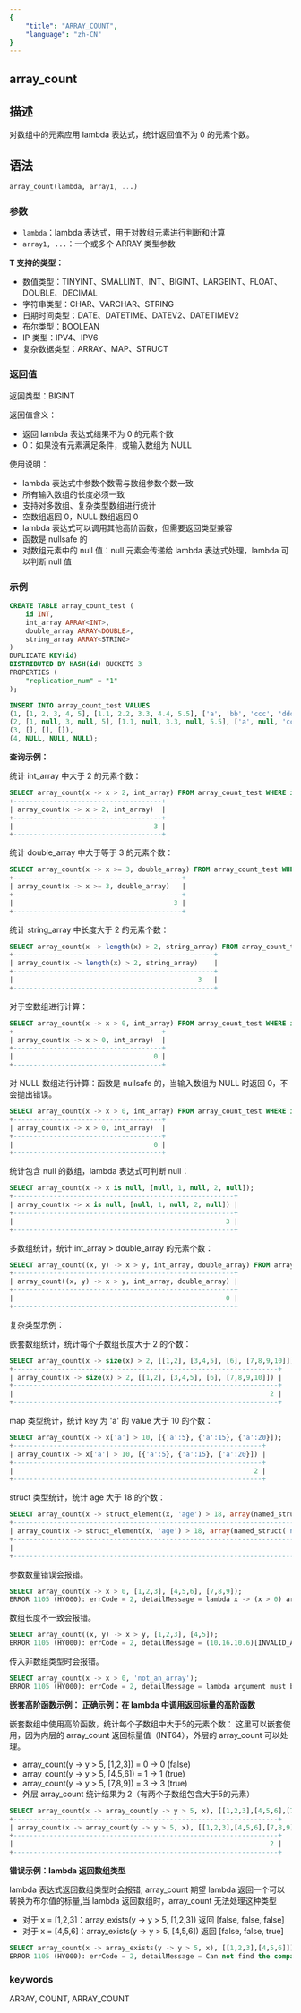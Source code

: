 ```yaml
---
{
    "title": "ARRAY_COUNT",
    "language": "zh-CN"
}
---
```


## array_count

<version since="2.0.0">

</version>

## 描述

对数组中的元素应用 lambda 表达式，统计返回值不为 0 的元素个数。

## 语法

```sql
array_count(lambda, array1, ...)
```

### 参数

- `lambda`：lambda 表达式，用于对数组元素进行判断和计算
- `array1, ...`：一个或多个 ARRAY<T> 类型参数

**T 支持的类型：**
- 数值类型：TINYINT、SMALLINT、INT、BIGINT、LARGEINT、FLOAT、DOUBLE、DECIMAL
- 字符串类型：CHAR、VARCHAR、STRING
- 日期时间类型：DATE、DATETIME、DATEV2、DATETIMEV2
- 布尔类型：BOOLEAN
- IP 类型：IPV4、IPV6
- 复杂数据类型：ARRAY、MAP、STRUCT


### 返回值

返回类型：BIGINT

返回值含义：
- 返回 lambda 表达式结果不为 0 的元素个数
- 0：如果没有元素满足条件，或输入数组为 NULL

使用说明：
- lambda 表达式中参数个数需与数组参数个数一致
- 所有输入数组的长度必须一致
- 支持对多数组、复杂类型数组进行统计
- 空数组返回 0，NULL 数组返回 0
- lambda 表达式可以调用其他高阶函数，但需要返回类型兼容
- 函数是 nullsafe 的
- 对数组元素中的 null 值：null 元素会传递给 lambda 表达式处理，lambda 可以判断 null 值


### 示例

```sql
CREATE TABLE array_count_test (
    id INT,
    int_array ARRAY<INT>,
    double_array ARRAY<DOUBLE>,
    string_array ARRAY<STRING>
)
DUPLICATE KEY(id)
DISTRIBUTED BY HASH(id) BUCKETS 3
PROPERTIES (
    "replication_num" = "1"
);

INSERT INTO array_count_test VALUES
(1, [1, 2, 3, 4, 5], [1.1, 2.2, 3.3, 4.4, 5.5], ['a', 'bb', 'ccc', 'dddd', 'eeeee']),
(2, [1, null, 3, null, 5], [1.1, null, 3.3, null, 5.5], ['a', null, 'ccc', null, 'eeeee']),
(3, [], [], []),
(4, NULL, NULL, NULL);
```

**查询示例：**

统计 int_array 中大于 2 的元素个数：
```sql
SELECT array_count(x -> x > 2, int_array) FROM array_count_test WHERE id = 1;
+-------------------------------------+
| array_count(x -> x > 2, int_array)  |
+-------------------------------------+
|                                   3 |
+-------------------------------------+
```

统计 double_array 中大于等于 3 的元素个数：
```sql
SELECT array_count(x -> x >= 3, double_array) FROM array_count_test WHERE id = 1;
+------------------------------------------+
| array_count(x -> x >= 3, double_array)   |
+------------------------------------------+
|                                        3 |
+------------------------------------------+
```

统计 string_array 中长度大于 2 的元素个数：
```sql
SELECT array_count(x -> length(x) > 2, string_array) FROM array_count_test WHERE id = 1;
+--------------------------------------------------+
| array_count(x -> length(x) > 2, string_array)    |
+--------------------------------------------------+
|                                              3   |
+--------------------------------------------------+
```

对于空数组进行计算：
```sql
SELECT array_count(x -> x > 0, int_array) FROM array_count_test WHERE id = 3;
+-------------------------------------+
| array_count(x -> x > 0, int_array)  |
+-------------------------------------+
|                                   0 |
+-------------------------------------+
```

对 NULL 数组进行计算：函数是 nullsafe 的，当输入数组为 NULL 时返回 0，不会抛出错误。
```sql
SELECT array_count(x -> x > 0, int_array) FROM array_count_test WHERE id = 4;
+-------------------------------------+
| array_count(x -> x > 0, int_array)  |
+-------------------------------------+
|                                   0 |
+-------------------------------------+
```

统计包含 null 的数组，lambda 表达式可判断 null：
```sql
SELECT array_count(x -> x is null, [null, 1, null, 2, null]);
+-------------------------------------------------------+
| array_count(x -> x is null, [null, 1, null, 2, null]) |
+-------------------------------------------------------+
|                                                     3 |
+-------------------------------------------------------+
```

多数组统计，统计 int_array > double_array 的元素个数：
```sql
SELECT array_count((x, y) -> x > y, int_array, double_array) FROM array_count_test WHERE id = 1;
+-------------------------------------------------------+
| array_count((x, y) -> x > y, int_array, double_array) |
+-------------------------------------------------------+
|                                                     0 |
+-------------------------------------------------------+
```

复杂类型示例：

嵌套数组统计，统计每个子数组长度大于 2 的个数：
```sql
SELECT array_count(x -> size(x) > 2, [[1,2], [3,4,5], [6], [7,8,9,10]]);
+------------------------------------------------------------------+
| array_count(x -> size(x) > 2, [[1,2], [3,4,5], [6], [7,8,9,10]]) |
+------------------------------------------------------------------+
|                                                                2 |
+------------------------------------------------------------------+
```

map 类型统计，统计 key 为 'a' 的 value 大于 10 的个数：
```sql
SELECT array_count(x -> x['a'] > 10, [{'a':5}, {'a':15}, {'a':20}]);
+--------------------------------------------------------------+
| array_count(x -> x['a'] > 10, [{'a':5}, {'a':15}, {'a':20}]) |
+--------------------------------------------------------------+
|                                                            2 |
+--------------------------------------------------------------+
```

struct 类型统计，统计 age 大于 18 的个数：
```sql
SELECT array_count(x -> struct_element(x, 'age') > 18, array(named_struct('name','Alice','age',20),named_struct('name','Bob','age',16),named_struct('name','Eve','age',30)));
+-----------------------------------------------------------------------------------------------------------------------------------------------------------------------+
| array_count(x -> struct_element(x, 'age') > 18, array(named_struct('name','Alice','age',20),named_struct('name','Bob','age',16),named_struct('name','Eve','age',30))) |
+-----------------------------------------------------------------------------------------------------------------------------------------------------------------------+
|                                                                                                                                                                     2 |
+-----------------------------------------------------------------------------------------------------------------------------------------------------------------------+
```

参数数量错误会报错。
```sql
SELECT array_count(x -> x > 0, [1,2,3], [4,5,6], [7,8,9]);
ERROR 1105 (HY000): errCode = 2, detailMessage = lambda x -> (x > 0) arguments' size is not equal parameters' size
```

数组长度不一致会报错。
```sql
SELECT array_count((x, y) -> x > y, [1,2,3], [4,5]);
ERROR 1105 (HY000): errCode = 2, detailMessage = (10.16.10.6)[INVALID_ARGUMENT]in array map function, the input column size are not equal completely, nested column data rows 1st size is 3, 2th size is 2.
```

传入非数组类型时会报错。
```sql
SELECT array_count(x -> x > 0, 'not_an_array');
ERROR 1105 (HY000): errCode = 2, detailMessage = lambda argument must be array but is 'not_an_array'
```

**嵌套高阶函数示例：**
**正确示例：在 lambda 中调用返回标量的高阶函数**

嵌套数组中使用高阶函数，统计每个子数组中大于5的元素个数：
这里可以嵌套使用，因为内层的 array_count 返回标量值（INT64），外层的 array_count 可以处理。
- array_count(y -> y > 5, [1,2,3]) = 0 → 0 (false)
- array_count(y -> y > 5, [4,5,6]) = 1 → 1 (true)  
- array_count(y -> y > 5, [7,8,9]) = 3 → 3 (true)
- 外层 array_count 统计结果为 2（有两个子数组包含大于5的元素）
```sql
SELECT array_count(x -> array_count(y -> y > 5, x), [[1,2,3],[4,5,6],[7,8,9]]);
+------------------------------------------------------------------+
| array_count(x -> array_count(y -> y > 5, x), [[1,2,3],[4,5,6],[7,8,9]]) |
+------------------------------------------------------------------+
|                                                                2 |
+------------------------------------------------------------------+
```

**错误示例：lambda 返回数组类型**

lambda 表达式返回数组类型时会报错,  array_count 期望 lambda 返回一个可以转换为布尔值的标量,当 lambda 返回数组时，array_count 无法处理这种类型
- 对于 x = [1,2,3]：array_exists(y -> y > 5, [1,2,3]) 返回 [false, false, false]
- 对于 x = [4,5,6]：array_exists(y -> y > 5, [4,5,6]) 返回 [false, false, true]
```sql
SELECT array_count(x -> array_exists(y -> y > 5, x), [[1,2,3],[4,5,6]]);
ERROR 1105 (HY000): errCode = 2, detailMessage = Can not find the compatibility function signature: array_count(ARRAY<ARRAY<BOOLEAN>>)
```



### keywords

ARRAY, COUNT, ARRAY_COUNT 
